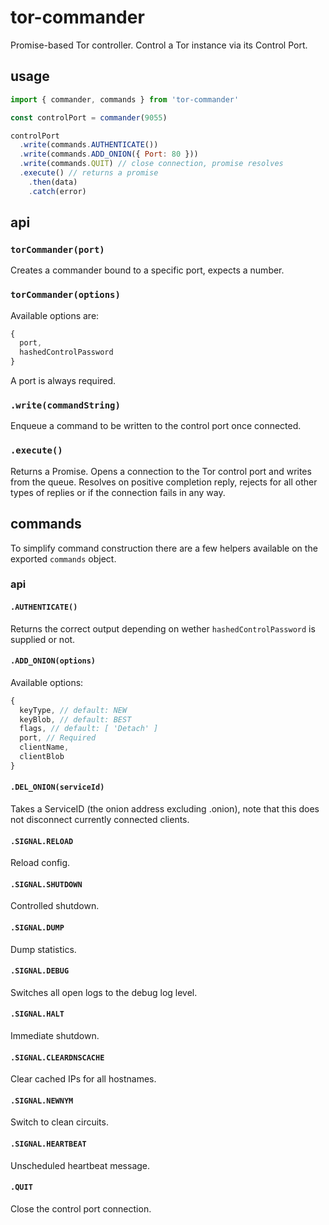 # tor-commander

Promise-based Tor controller. Control a Tor instance via its Control Port.

## usage

```javascript
import { commander, commands } from 'tor-commander'

const controlPort = commander(9055)

controlPort
  .write(commands.AUTHENTICATE())
  .write(commands.ADD_ONION({ Port: 80 }))
  .write(commands.QUIT) // close connection, promise resolves
  .execute() // returns a promise
    .then(data)
    .catch(error)
```

## api

### `torCommander(port)`

Creates a commander bound to a specific port, expects a number.

### `torCommander(options)`

Available options are:

```javascript
{
  port,
  hashedControlPassword
}
```

A port is always required.

### `.write(commandString)`

Enqueue a command to be written to the control port once connected.

### `.execute()`

Returns a Promise. Opens a connection to the Tor control port and writes from the queue. Resolves on positive completion reply, rejects for all other types of replies or if the connection fails in any way.

## commands

To simplify command construction there are a few helpers available on the exported `commands` object.

### api

#### `.AUTHENTICATE()`

Returns the correct output depending on wether `hashedControlPassword` is supplied or not.

#### `.ADD_ONION(options)`

Available options:

```javascript
{
  keyType, // default: NEW
  keyBlob, // default: BEST
  flags, // default: [ 'Detach' ]
  port, // Required
  clientName,
  clientBlob
}
```

#### `.DEL_ONION(serviceId)`

Takes a ServiceID (the onion address excluding .onion), note that this does not disconnect currently connected clients.

#### `.SIGNAL.RELOAD`

Reload config.

#### `.SIGNAL.SHUTDOWN`

Controlled shutdown.

#### `.SIGNAL.DUMP`

Dump statistics.

#### `.SIGNAL.DEBUG`

Switches all open logs to the debug log level.

#### `.SIGNAL.HALT`

Immediate shutdown.

#### `.SIGNAL.CLEARDNSCACHE`

Clear cached IPs for all hostnames.

#### `.SIGNAL.NEWNYM`

Switch to clean circuits.

#### `.SIGNAL.HEARTBEAT`

Unscheduled heartbeat message.

#### `.QUIT`

Close the control port connection.

